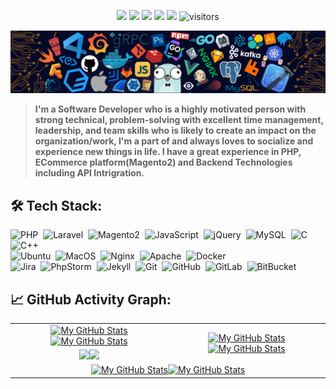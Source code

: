 <p align="center">
    <a href="https://github.com/supravatm/supravatm"><img src="https://img.shields.io/badge/status-updating-brightgreen.svg"></a>
    <a href="https://github.com/php"><img src="https://img.shields.io/badge/PHP-7.x-blue"></a>
    <a href="https://github.com/supravatm/supravatm/graphs/contributors"><img src="https://img.shields.io/github/contributors/supravatm/supravatm?color=blue"></a>
    <a href="https://github.com/supravatm"><img src="https://img.shields.io/github/stars/supravatm"></a>
    <a href="https://github.com/supravatm/supravatm/network/members"><img src="https://img.shields.io/github/forks/supravatm/supravatm.svg?color=blue&logo=github"></a>
    <img src="https://visitor-badge.laobi.icu/badge?page_id=supravatm.supravatm" alt="visitors"/>
</p>

[![](./src/header_.png)](#)

> <b>I'm a Software Developer who is a highly motivated person with strong technical, problem-solving with excellent time management, leadership, and team skills who is likely to create an impact on the organization/work, I'm a part of and always loves to socialize and experience new things in life. I have a great experience in PHP, ECommerce platform(Magento2) and Backend Technologies including API Intrigration.</b>


## 🛠️ Tech Stack:
![PHP](https://img.shields.io/badge/-Php-555?style=flat&logo=PHP)&nbsp;
![Laravel](https://img.shields.io/badge/-Laravel-555?style=flat&logo=Laravel)&nbsp;
![Magento2](https://img.shields.io/badge/-Magento2-555?style=flat&logo=Magento)&nbsp;
![JavaScript](https://img.shields.io/badge/-javascript-555?style=flat&logo=javascript)&nbsp; 
![jQuery](https://img.shields.io/badge/-jQuery-555?style=flat&logo=jQuery)&nbsp;
![MySQL](https://img.shields.io/badge/-MySQL-555?style=flat&logo=mysql&logoColor=fff)&nbsp;
![C](https://img.shields.io/badge/-C-555?style=flat&logo=C&logoColor=A8B9CC)&nbsp;
![C++](https://img.shields.io/badge/-C++-555?style=flat&logo=C%2B%2B&logoColor=fff)&nbsp;\
![Ubuntu](https://img.shields.io/badge/-ubuntu-555?style=flat&logo=ubuntu)&nbsp;
![MacOS](https://img.shields.io/badge/-MacOS-555?style=flat&logo=MacOS)&nbsp;
![Nginx](https://img.shields.io/badge/-Nginx-555?style=flat&logo=Nginx)&nbsp;
![Apache](https://img.shields.io/badge/-Apache-555?style=flat&logo=Apache)&nbsp;
![Docker](https://img.shields.io/badge/-Docker-555?style=flat&logo=Docker)&nbsp;\
![Jira](https://img.shields.io/badge/-jira-555?style=flat&logo=Jira)&nbsp;
![PhpStorm](https://img.shields.io/badge/-phpstrom-555?style=flat&logo=PhpStorm)&nbsp;
![Jekyll](https://img.shields.io/badge/-Jekyll-555?style=flat&logo=jekyll)&nbsp;
![Git](https://img.shields.io/badge/-Git-555?style=flat&logo=git)&nbsp;
![GitHub](https://img.shields.io/badge/-GitHub-555?style=flat&logo=github)&nbsp;
![GitLab](https://img.shields.io/badge/-GitLab-555?style=flat&logo=gitlab)&nbsp;
![BitBucket](https://img.shields.io/badge/-bitbucket-555?style=flat&logo=bitbucket)&nbsp;


## 📈 GitHub Activity Graph:

<table>
    <tr>
        <td align="center"><a href="https://github.com/supravatm#gh-light-mode-only"><img src="https://github-readme-stats.vercel.app/api?username=supravatm&show_icons=true&theme=default&include_all_commits=true#gh-light-mode-only" alt="My GitHub Stats"/></a><a href="https://github.com/supravatm#gh-dark-mode-only"><img src="https://github-readme-stats.vercel.app/api?username=supravatm&show_icons=true&theme=tokyonight&include_all_commits=true#gh-dark-mode-only" alt="My GitHub Stats"/></a></td>
        <td rowspan="2" align="center"><a href="https://github.com/supravatm#gh-light-mode-only"><img src="https://github-readme-stats.vercel.app/api/top-langs/?username=supravatm&theme=default&langs_count=8#gh-light-mode-only" alt="My GitHub Stats"/></a><a href="https://github.com/supravatm#gh-dark-mode-only"><img src="https://github-readme-stats.vercel.app/api/top-langs/?username=supravatm&theme=tokyonight&langs_count=8#gh-dark-mode-only" alt="My GitHub Stats"/></a></td>
    </tr>
    <tr>
        <td align="center"><a href="https://github.com/supravatm#gh-light-mode-only"><img src="https://github-readme-streak-stats.herokuapp.com/?user=supravatm&theme=default"/></a><a href="https://github.com/supravatm#gh-dark-mode-only"><img src="https://github-readme-streak-stats.herokuapp.com/?user=supravatm&theme=tokyonight"/></a></td>
    </tr>
    <tr>
        <td colspan="2" align="center"><a href="https://github.com/supravatm#gh-light-mode-only"><img src="https://raw.githubusercontent.com/supravatm/supravatm/output/github-contribution-grid-snake-default.svg#gh-light-mode-only" alt="My GitHub Stats"/></a><a href="https://github.com/supravatm#gh-dark-mode-only"><img src="https://raw.githubusercontent.com/supravatm/supravatm/output/github-contribution-grid-snake-dark.svg#gh-dark-mode-only" alt="My GitHub Stats"/></a></td>
    </tr>
</table>

